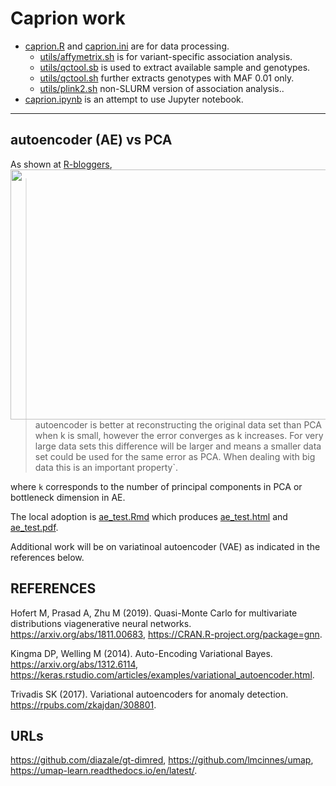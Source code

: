 # Caprion work

* [caprion.R](caprion.R) and [caprion.ini](caprion.ini) are for data processing.
  * [utils/affymetrix.sh](utils/affymetrix.sh) is for variant-specific association analysis.
  * [utils/qctool.sb](utils/qctool.sb) is used to extract available sample and genotypes.
  * [utils/qctool.sh](utils/qctool.sh) further extracts genotypes with MAF 0.01 only.
  * [utils/plink2.sh](utils/plink2.sh) non-SLURM version of association analysis..
* [caprion.ipynb](caprion.ipynb) is an attempt to use Jupyter notebook.

---

## autoencoder (AE) vs PCA

As shown at <a href="https://www.r-bloggers.com/pca-vs-autoencoders-for-dimensionality-reduction/">R-bloggers<img src="https://i0.wp.com/gradientdescending.com/wp-content/uploads/2018/07/reconstruction-1.png" width="560" height="400" align="right"></a>,

> autoencoder is better at reconstructing the original data set than PCA when k is small, 
> however the error converges as k increases. For very large data sets this difference will be
> larger and means a smaller data set could be used for the same error as PCA. When dealing 
> with big data this is an important property`.

where `k` corresponds to the number of principal components in PCA or bottleneck dimension in AE.

The local adoption is [ae_test.Rmd](utils/ae_test.Rmd) which produces [ae_test.html](utils/ae_test.html) and [ae_test.pdf](utils/ae_test.pdf).

Additional work will be on variatinoal autoencoder (VAE) as indicated in the references below.

## REFERENCES

Hofert M, Prasad A, Zhu M (2019). Quasi-Monte Carlo for multivariate distributions viagenerative neural networks. https://arxiv.org/abs/1811.00683, https://CRAN.R-project.org/package=gnn.

Kingma DP, Welling M (2014). Auto-Encoding Variational Bayes. https://arxiv.org/abs/1312.6114, https://keras.rstudio.com/articles/examples/variational_autoencoder.html.

Trivadis SK (2017). Variational autoencoders for anomaly detection. https://rpubs.com/zkajdan/308801.

## URLs

https://github.com/diazale/gt-dimred,
https://github.com/lmcinnes/umap,
https://umap-learn.readthedocs.io/en/latest/.

